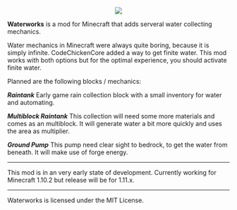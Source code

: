<p align="center"><img src="http://i.imgur.com/nohecNN.png"></p>

**Waterworks** is a mod for Minecraft that adds serveral water collecting mechanics.

Water mechanics in Minecraft were always quite boring, because it is simply infinite. 
CodeChickenCore added a way to get finite water. This mod works with both options but for the
optimal experience, you should activate finite water. 

Planned are the following blocks / mechanics:

***Raintank***
Early game rain collection block with a small inventory for water and automating.

***Multiblock Raintank***
This collection will need some more materials and comes as an multiblock. 
It will generate water a bit more quickly and uses the area as multiplier.

***Ground Pump***
This pump need clear sight to bedrock, to get the water from beneath.
It will make use of forge energy.

-----------------

This mod is in an very early state of development. 
Currently working for Minecraft 1.10.2 but release will be for 1.11.x.
 
-----------------

Waterworks is licensed under the MIT License.